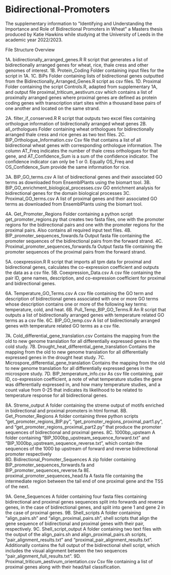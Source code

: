 # Bidirectional-Promoters
The supplementary information to "Identifying and Understanding the Importance and Role of Bidirectional Promoters in Wheat" a Masters thesis produced by Katie Hawkins while studying at the University of Leeds in the academic year 2022/2023.

File Structure Overview

1A. bidirectionally_arranged_genes.R
R script that generates a list of bidirectionally arranged genes for wheat, rice, thale cress and other genomes of interest.
1B. Protein_Coding
Folder containing input files for the script in 1A.
1C. BiPs
Folder containing lists of bidirectional genes outputted from the Bidirectionally_Arranged_Genes.R script as csv files.
1D. Proximal
Folder containing the script Controls.R, adapted from supplementary 1A, and output file proximal_triticum_aestivum.csv which contains a list of proximally arranged genes where proximal genes are defined as protein coding genes with transcription start sites within a thousand base pairs of one another and located on the same strand.

2A. filter_if_conserved.R
R script that outputs two excel files containing orthologue information of bidirectionally arranged wheat genes
2B. all_orthologues
Folder containing wheat orthologues for bidirectionally arranged thale cress and rice genes as two text files. 
2C. BIP_Orthologue_Information.csv
Csv file that contains a list of all bidirectional wheat genes with corresponding orthologue information. The column AT_Freq indicates the number of thale cress orthologues for that gene, and AT_Confidence_Sum is a sum of the confidence indicator. The confidence indicator can only be 1 or 0. Equally OS_Freq and OS_Confidence_Sum provide the same information for rice.

3A. BIP_GO_terms.csv
A list of bidirectional genes and their associated GO terms as downloaded from EnsemblPlants using the biomart tool.
3B. BIP_GO_enrichment_biological_processes.csv
GO enrichment analysis for bidirectional genes for the domain biological processes
3C. Proximal_GO_terms.csv
A list of proximal genes and their associated GO terms as downloaded from EnsemblPlants using the biomart tool.

4A. Get_Promoter_Regions
Folder containing a python script get_promoter_regions.py that creates two fasta files, one with the promoter regions for the bidirectional pairs and one with the promoter regions for the proximal pairs. Also contains all required input text files.
4B. BIP_promoter_sequences_fowards.fa
Output fasta file containing the promoter sequences of the bidirectional pairs from the forward strand.
4C. Proximal_promoter_sequences_forwards.fa
Output fasta file containing the promoter sequences of the proximal pairs from the forward strand.

5A. coexpression.R
R script that imports all tpm data for proximal and bidirectional genes, calculates the co-expression coefficient and outputs the data as a csv file.
5B. Coexpression_Data.csv
A csv file containing the pair ID, gene names, description, and co-expression coefficient for proximal and bidirectional genes.

6A. Temperature_GO_Terms.csv
A csv file containing the GO term and description of bidirectional genes associated with one or more GO terms whose description contains one or more of the following key terms: temperature, cold, and heat.
6B. Pull_Temp_BIP_GO_Terms.R
An R script that outputs a list of bidirectionally arranged genes with temperature related GO terms as a csv file.
6C. BIP_GO_temp.csv
A list of bidirectionally arranged genes with temperature related GO terms as a csv file.

7A. Cold_differential_gene_translation.csv
Contains the mapping from the old to new genome translation for all differentially expressed genes in the cold study.
7B. Drought_heat_differential_gene_translation
Contains the mapping from the old to new genome translation for all differentially expressed genes in the drought heat study.
7C. Microspore_differential_gene_translation
Contains the mapping from the old to new genome translation for all differentially expressed genes in the microspore study.
7D. BIP_temperature_info.csv
As csv file containing, pair ID, co-expression coefficient, a note of what temperature studies the gene was differentially expressed in, and how many temperature studies, and a count value from 0-25 that indicates its likelihood to be related to temperature response for all bidirectional genes.

8A. Streme_output
A folder containing the streme output of motifs enriched in bidirectional and proximal promoters in html format.
8B. Get_Promoter_Regions
A folder containing three python scripts “get_promoter_regions_BIP.py”, “get_promoter_regions_proximal_part1.py”, and “get_promoter_regions_proximal_part2.py” that produce the promoter sequences of bidirectional and proximal genes.
8C. 1000bp_upsteam
A folder containing “BIP_1000bp_upstream_sequence_forward.txt” and “BIP_1000bp_upstream_sequence_reverse.txt”, which contain the sequences of the 1000 bp upstream of forward and reverse bidirectional promoter respectively  
8D. Bidirectional_Promoter_Sequences
A zip folder containing BIP_promoter_sequences_forwards.fa and BIP_promoter_sequences_reverse.fa
8E. proximal_promoter_sequences_head.fa
A fasta file containing the intermediate region between the tail end of one proximal gene and the TSS of the next.

9A. Gene_Sequences
A folder containing four fasta files containing bidirectional and proximal genes sequences split into forwards and reverse genes, in the case of bidirectional genes, and split into gene 1 and gene 2 in the case of proximal genes.
9B. Shell_scripts
A folder containing “align_pairs.sh” and “align_proximal_pairs.sh”, shell scripts that align the gene sequence of bidirectional and proximal genes with their pair, respectively.
9C. Shell_script_output
A folder containing two text files with the output of the align_pairs.sh and align_proximal_pairs.sh scripts, “pair_alignment_results.txt” and “proximal_pair_alignment_results.txt”. Additionally contains the full output of the bidirectional shell script, which includes the visual alignment between the two sequences “pair_alignment_full_results.txt”. 
9D. Proximal_triticum_aestivum_orientation.csv
Csv file containing a list of proximal genes along with their head/tail classification.
